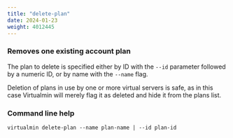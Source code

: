 ```yaml
---
title: "delete-plan"
date: 2024-01-23
weight: 4012445
---
```


### Removes one existing account plan

The plan to delete is specified either by ID with the `--id` parameter followed by a numeric ID, or by name with the `--name` flag.

Deletion of plans in use by one or more virtual servers is safe, as in this case Virtualmin will merely flag it as deleted and hide it from the plans list.
 
### Command line help

```text
virtualmin delete-plan --name plan-name | --id plan-id
```
